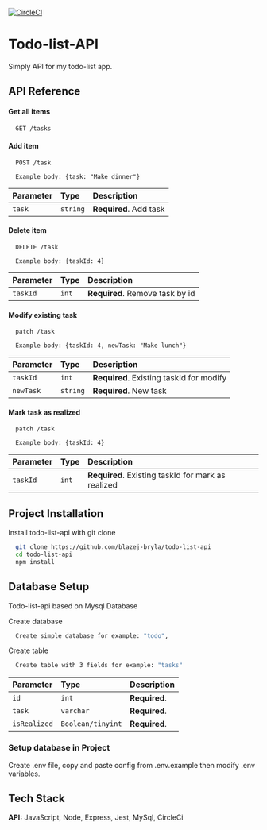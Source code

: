 [![CircleCI](https://circleci.com/gh/blazej-bryla/todo-list-api/tree/master.svg?style=svg&circle-token=0491836073fc2cb406301384379f02ff7b9cb68e)](https://circleci.com/gh/blazej-bryla/todo-list-api/tree/master)


# Todo-list-API

Simply API for my todo-list app.



## API Reference

#### Get all items

```http
  GET /tasks
```


#### Add item

```http
  POST /task
```
```http
  Example body: {task: "Make dinner"}
```
| Parameter | Type     | Description                       |
| :-------- | :------- | :-------------------------------- |
| `task`      | `string` | **Required**. Add task |



#### Delete item

```http
  DELETE /task
```
```http
  Example body: {taskId: 4}
```

| Parameter | Type     | Description                       |
| :-------- | :------- | :-------------------------------- |
| `taskId`      | `int` | **Required**. Remove task by id |

#### Modify existing task

```http
  patch /task
```
```http
  Example body: {taskId: 4, newTask: "Make lunch"}
```
| Parameter | Type     | Description                       |
| :-------- | :------- | :-------------------------------- |
| `taskId`      | `int` | **Required**. Existing taskId for modify|
| `newTask`      | `string` | **Required**. New task|

#### Mark task as realized

```http
  patch /task
```
```http
  Example body: {taskId: 4}
```

| Parameter | Type     | Description                       |
| :-------- | :------- | :-------------------------------- |
| `taskId`      | `int` | **Required**. Existing taskId for mark as realized|



## Project Installation

Install todo-list-api with git clone

```bash
  git clone https://github.com/blazej-bryla/todo-list-api
  cd todo-list-api
  npm install
```


## Database Setup

Todo-list-api based on Mysql Database

Create database
```bash
  Create simple database for example: "todo",
```

Create table
```bash
  Create table with 3 fields for example: "tasks"
 ``` 
  | Parameter | Type     | Description                       |
| :-------- | :------- | :-------------------------------- |
| `id`      | `int` | **Required**. |
| `task`      | `varchar` | **Required**. |
| `isRealized`      | `Boolean/tinyint` | **Required**. |

### Setup database in Project

Create .env file, copy and paste config from .env.example then modify .env variables.
  

    
## Tech Stack

**API:** JavaScript, Node, Express, Jest, MySql, CircleCi

